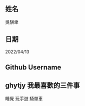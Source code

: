 姓名
----
吳騏聿

日期
----
2022/04/13

Github Username
---------------
ghytjy
我最喜歡的三件事
---------------
睡覺 玩手遊 騎單車